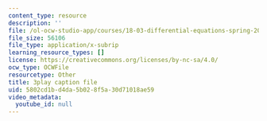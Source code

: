 ```yaml
---
content_type: resource
description: ''
file: /ol-ocw-studio-app/courses/18-03-differential-equations-spring-2010/5802cd1bd4da5b028f5a30d71018ae59_XDhJ8lVGbl8.vtt
file_size: 56106
file_type: application/x-subrip
learning_resource_types: []
license: https://creativecommons.org/licenses/by-nc-sa/4.0/
ocw_type: OCWFile
resourcetype: Other
title: 3play caption file
uid: 5802cd1b-d4da-5b02-8f5a-30d71018ae59
video_metadata:
  youtube_id: null
---
```

